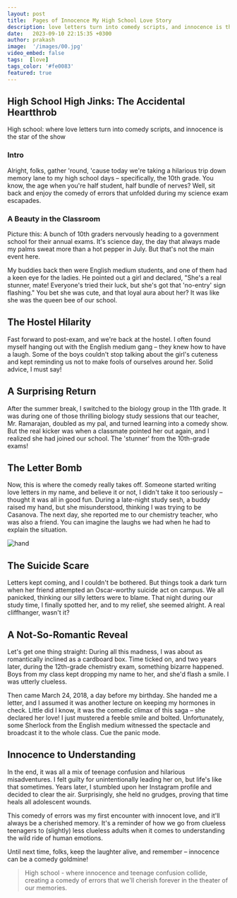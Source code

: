 ```yaml
---
layout: post
title:  Pages of Innocence My High School Love Story
description: love letters turn into comedy scripts, and innocence is the star of the show
date:   2023-09-10 22:15:35 +0300
author: prakash
image:  '/images/00.jpg'
video_embed: false
tags:  [love]
tags_color: '#fe0083'
featured: true
---
```

## High School High Jinks: The Accidental Heartthrob

High school: where love letters turn into comedy scripts, and innocence is the star of the show

### Intro
Alright, folks, gather 'round, 'cause today we're taking a hilarious trip down memory lane to my high school days – specifically, the 10th grade. You know, the age when you're half student, half bundle of nerves? Well, sit back and enjoy the comedy of errors that unfolded during my science exam escapades.

### A Beauty in the Classroom
Picture this: A bunch of 10th graders nervously heading to a government school for their annual exams. It's science day, the day that always made my palms sweat more than a hot pepper in July. But that's not the main event here.

My buddies back then were English medium students, and one of them had a keen eye for the ladies. He pointed out a girl and declared, "She's a real stunner, mate! Everyone's tried their luck, but she's got that 'no-entry' sign flashing." You bet she was cute, and that loyal aura about her? It was like she was the queen bee of our school.

## The Hostel Hilarity 
Fast forward to post-exam, and we're back at the hostel. I often found myself hanging out with the English medium gang – they knew how to have a laugh. Some of the boys couldn't stop talking about the girl's cuteness and kept reminding us not to make fools of ourselves around her. Solid advice, I must say!

## A Surprising Return 
After the summer break, I switched to the biology group in the 11th grade. It was during one of those thrilling biology study sessions that our teacher, Mr. Ramarajan, doubled as my pal, and turned learning into a comedy show. But the real kicker was when a classmate pointed her out again, and I realized she had joined our school. The 'stunner' from the 10th-grade exams!

## The Letter Bomb 
Now, this is where the comedy really takes off. Someone started writing love letters in my name, and believe it or not, I didn't take it too seriously – thought it was all in good fun. During a late-night study sesh, a buddy raised my hand, but she misunderstood, thinking I was trying to be Casanova. The next day, she reported me to our chemistry teacher, who was also a friend. You can imagine the laughs we had when he had to explain the situation.

<img href="https://www.google.com/url?sa=i&url=https%3A%2F%2Fwww.filmibeat.com%2Fphotos%2Ftamil-movies%2F3-10634.html&psig=AOvVaw0MtgEBcnha5k-QlxpVnaJy&ust=1694586118660000&source=images&cd=vfe&opi=89978449&ved=0CBAQjRxqFwoTCNiMyLe3pIEDFQAAAAAdAAAAABA6" loading="lazy" alt="hand">

## The Suicide Scare 
Letters kept coming, and I couldn't be bothered. But things took a dark turn when her friend attempted an Oscar-worthy suicide act on campus. We all panicked, thinking our silly letters were to blame. That night during our study time, I finally spotted her, and to my relief, she seemed alright. A real cliffhanger, wasn't it?

## A Not-So-Romantic Reveal 
Let's get one thing straight: During all this madness, I was about as romantically inclined as a cardboard box. Time ticked on, and two years later, during the 12th-grade chemistry exam, something bizarre happened. Boys from my class kept dropping my name to her, and she'd flash a smile. I was utterly clueless.

Then came March 24, 2018, a day before my birthday. She handed me a letter, and I assumed it was another lecture on keeping my hormones in check. Little did I know, it was the comedic climax of this saga – she declared her love! I just mustered a feeble smile and bolted. Unfortunately, some Sherlock from the English medium witnessed the spectacle and broadcast it to the whole class. Cue the panic mode.

## Innocence to Understanding 
In the end, it was all a mix of teenage confusion and hilarious misadventures. I felt guilty for unintentionally leading her on, but life's like that sometimes. Years later, I stumbled upon her Instagram profile and decided to clear the air. Surprisingly, she held no grudges, proving that time heals all adolescent wounds.

This comedy of errors was my first encounter with innocent love, and it'll always be a cherished memory. It's a reminder of how we go from clueless teenagers to (slightly) less clueless adults when it comes to understanding the wild ride of human emotions.

Until next time, folks, keep the laughter alive, and remember – innocence can be a comedy goldmine!

>High school - where innocence and teenage confusion collide, creating a comedy of errors that we'll cherish forever in the theater of our memories.
